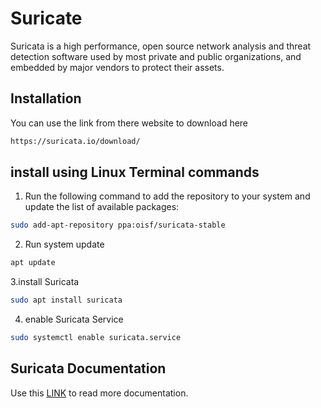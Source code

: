 # Suricate

Suricata is a high performance, open source network analysis and threat detection software used by most private and public organizations, and embedded by major vendors to protect their assets.

## Installation

You can use the link from there website to download here 

```bash
https://suricata.io/download/
```
## install using Linux Terminal commands 
1. Run the following command to add the repository to your system and update the list of available packages:

```bash
sudo add-apt-repository ppa:oisf/suricata-stable
```

2. Run system update 

```bash
apt update
```

3.install Suricata 

```bash
sudo apt install suricata
```

4. enable Suricata Service 

```bash
sudo systemctl enable suricata.service
```

## Suricata Documentation

Use this [LINK](https://suricata.io/documentation/) to read more documentation.
